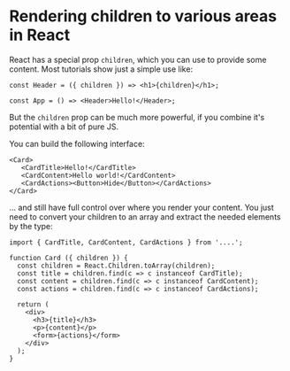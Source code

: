# Rendering children to various areas in React

React has a special prop `children`, which you can use to provide some content. Most tutorials show just a simple use like:

```
const Header = ({ children }) => <h1>{children}</h1>;

const App = () => <Header>Hello!</Header>;
```

But the `children` prop can be much more powerful, if you combine it's potential with a bit of pure JS.

You can build the following interface:

```
<Card>
   <CardTitle>Hello!</CardTitle>
   <CardContent>Hello world!</CardContent>
   <CardActions><Button>Hide</Button></CardActions>
</Card>
```

... and still have full control over where you render your content. You just need to convert your children to an array
and extract the needed elements by the type:

```
import { CardTitle, CardContent, CardActions } from '....';

function Card ({ children }) {
  const children = React.Children.toArray(children);
  const title = children.find(c => c instanceof CardTitle);
  const content = children.find(c => c instanceof CardContent);
  const actions = children.find(c => c instanceof CardActions);
  
  return (
    <div>
      <h3>{title}</h3>
      <p>{content}</p>
      <form>{actions}</form>
    </div>
  );
}
```
